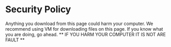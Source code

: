 # Security Policy

Anything you download from this page could harm your computer. We recommend using VM for downloading files on this page.
If you know what you are doing, go ahead. 
 ** IF YOU HARM YOUR COMPUTER IT IS NOT ARE FAULT **
